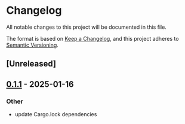 # Changelog

All notable changes to this project will be documented in this file.

The format is based on [Keep a Changelog](https://keepachangelog.com/en/1.0.0/),
and this project adheres to [Semantic Versioning](https://semver.org/spec/v2.0.0.html).

## [Unreleased]

## [0.1.1](https://github.com/kixelated/moq-rs/compare/moq-async-v0.1.0...moq-async-v0.1.1) - 2025-01-16

### Other

- update Cargo.lock dependencies
